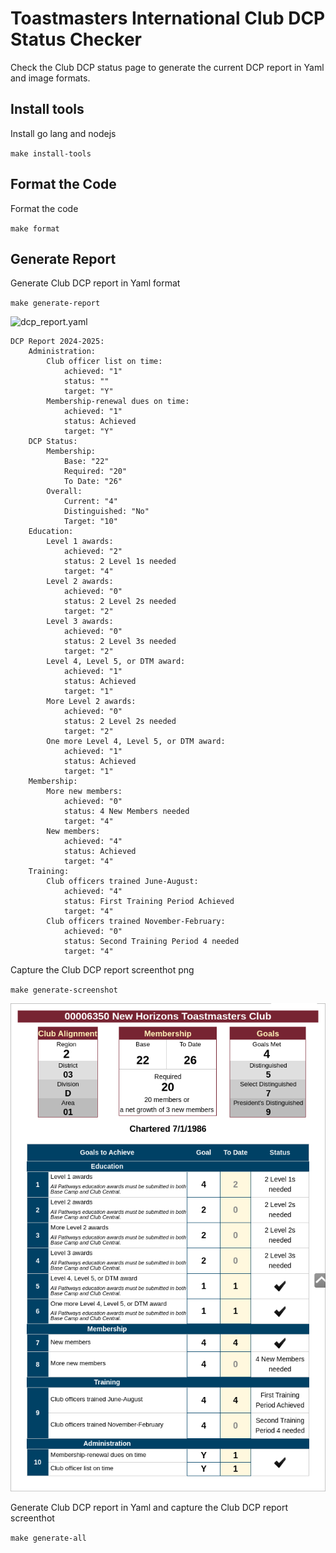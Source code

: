 # Toastmasters International Club DCP Status Checker
Check the Club DCP status page to generate the current DCP report in Yaml and image formats.

## Install tools
Install go lang and nodejs

`make install-tools`

## Format the Code
Format the code

`make format`

## Generate Report
Generate Club DCP report in Yaml format

`make generate-report`

![dcp_report.yaml](./reports/dcp_report.yaml)

```
DCP Report 2024-2025:
    Administration:
        Club officer list on time:
            achieved: "1"
            status: ""
            target: "Y"
        Membership-renewal dues on time:
            achieved: "1"
            status: Achieved
            target: "Y"
    DCP Status:
        Membership:
            Base: "22"
            Required: "20"
            To Date: "26"
        Overall:
            Current: "4"
            Distinguished: "No"
            Target: "10"
    Education:
        Level 1 awards:
            achieved: "2"
            status: 2 Level 1s needed
            target: "4"
        Level 2 awards:
            achieved: "0"
            status: 2 Level 2s needed
            target: "2"
        Level 3 awards:
            achieved: "0"
            status: 2 Level 3s needed
            target: "2"
        Level 4, Level 5, or DTM award:
            achieved: "1"
            status: Achieved
            target: "1"
        More Level 2 awards:
            achieved: "0"
            status: 2 Level 2s needed
            target: "2"
        One more Level 4, Level 5, or DTM award:
            achieved: "1"
            status: Achieved
            target: "1"
    Membership:
        More new members:
            achieved: "0"
            status: 4 New Members needed
            target: "4"
        New members:
            achieved: "4"
            status: Achieved
            target: "4"
    Training:
        Club officers trained June-August:
            achieved: "4"
            status: First Training Period Achieved
            target: "4"
        Club officers trained November-February:
            achieved: "0"
            status: Second Training Period 4 needed
            target: "4"
```


Capture the Club DCP report screenthot png

`make generate-screenshot`

![Club DCP Report](./reports/dcp_report.png)

Generate Club DCP report in Yaml and capture the Club DCP report screenthot

`make generate-all`

